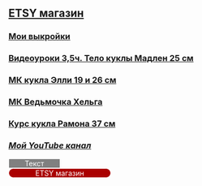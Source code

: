 ##    **[ETSY магазин](https://www.etsy.com/shop/TomirisDoll)**

###    [Мои выкройки](https://www.instagram.com/explore/tags/%D0%B2%D1%8B%D0%BA%D1%80%D0%BE%D0%B9%D0%BA%D0%B0_tomiris)
###    [Видеоуроки 3,5ч. Тело куклы Мадлен 25 см](https://vk.com/club197179972)
###    [МК кукла Элли 19 и 26 см](https://vk.com/club195854179)
###    [МК Ведьмочка Хельга](https://vk.com/club199487143)
###    [Курс кукла Рамона 37 см](https://vk.com/club202358363)


###    **_[Мой YouTube канал](https://www.youtube.com/channel/UCTKcCSqvU8Fucn1ifDGNxIQ/videos)_**

<div onclick="alert('Кнопка нажата')" style="cursor:pointer;border-width:1px;border-style:solid;background-color:gray;width:100px;text-align:center;color:#ffffff;">Текст</div> 

<div onclick="window.open('https://www.etsy.com/shop/TomirisDoll');" style="cursor:pointer;border-width:1px;border-style:solid;background-color:#aa0000;width:200px;text-align:center;color:#ffffff;-moz-border-radius: 30px;vertical-align: middle;
      -webkit-border-radius:50px;">ETSY магазин</div>

